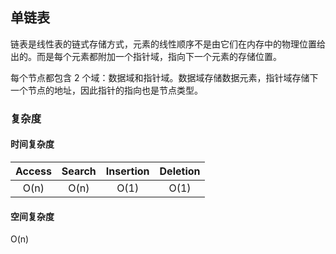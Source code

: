 ## 单链表

链表是线性表的链式存储方式，元素的线性顺序不是由它们在内存中的物理位置给出的。而是每个元素都附加一个指针域，指向下一个元素的存储位置。

每个节点都包含 2 个域：数据域和指针域。数据域存储数据元素，指针域存储下一个节点的地址，因此指针的指向也是节点类型。

### 复杂度

#### 时间复杂度

| Access | Search | Insertion | Deletion |
| :----: | :----: | :-------: | :------: |
|  O(n)  |  O(n)  |   O(1)    |   O(1)   |

#### 空间复杂度

O(n)
